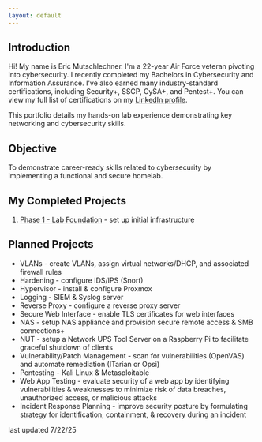```yaml
---
layout: default
---
```


## Introduction

Hi! My name is Eric Mutschlechner. I'm a 22-year Air Force veteran pivoting into cybersecurity. I recently completed my Bachelors in Cybersecurity and Information Assurance. I've also earned many industry-standard certifications, including Security+, SSCP, CySA+, and Pentest+. You can view my full list of certifications on my [LinkedIn profile](https://www.linkedin.com/in/eric-muts).

This portfolio details my hands-on lab experience demonstrating key networking and cybersecurity skills.

## Objective

To demonstrate career-ready skills related to cybersecurity by implementing a functional and secure homelab.

## My Completed Projects

1. [Phase 1 - Lab Foundation](./phase_1_lab_foundation/index.md) - set up initial infrastructure

## Planned Projects

*   VLANs - create VLANs, assign virtual networks/DHCP, and associated firewall rules
*   Hardening - configure IDS/IPS (Snort)
*   Hypervisor - install & configure Proxmox
*   Logging - SIEM & Syslog server
*   Reverse Proxy - configure a reverse proxy server
*   Secure Web Interface - enable TLS certificates for web interfaces
*   NAS - setup NAS appliance and provision secure remote access & SMB connections+
*   NUT - setup a Network UPS Tool Server on a Raspberry Pi to facilitate graceful shutdown of clients
*   Vulnerability/Patch Management - scan for vulnerabilities (OpenVAS) and automate remediation (ITarian or Opsi)
*   Pentesting - Kali Linux & Metasploitable
*   Web App Testing - evaluate security of a web app by identifying vulnerabilities & weaknesses to minimize risk of data breaches, unauthorized access, or malicious attacks
*   Incident Response Planning - improve security posture by formulating strategy for identification, containment, & recovery during an incident
  
last updated 7/22/25
